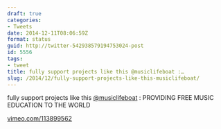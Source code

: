 ```yaml
---
draft: true
categories:
- Tweets
date: 2014-12-11T08:06:59Z
format: status
guid: http://twitter-542938579194753024-post
id: 5556
tags:
- tweet
title: fully support projects like this @musiclifeboat :…
slug: /2014/12/fully-support-projects-like-this-musiclifeboat/
---
```


fully support projects like this [@musiclifeboat](http://twitter.com/musiclifeboat) : PROVIDING FREE MUSIC EDUCATION TO THE WORLD

[vimeo.com/113899562](http://vimeo.com/113899562)